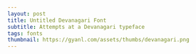 ```yaml
---
layout: post
title: Untitled Devanagari Font
subtitle: Attempts at a Devanagari typeface
tags: fonts
thumbnail: https://gyanl.com/assets/thumbs/devanagari.png
---
```

